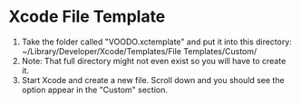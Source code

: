 # Xcode File Template

1. Take the folder called "VOODO.xctemplate" and put it into this directory:
    ~/Library/Developer/Xcode/Templates/File Templates/Custom/
2. Note: That full directory might not even exist so you will have to create it.
3. Start Xcode and create a new file. Scroll down and you should see the option appear in the "Custom" section.
